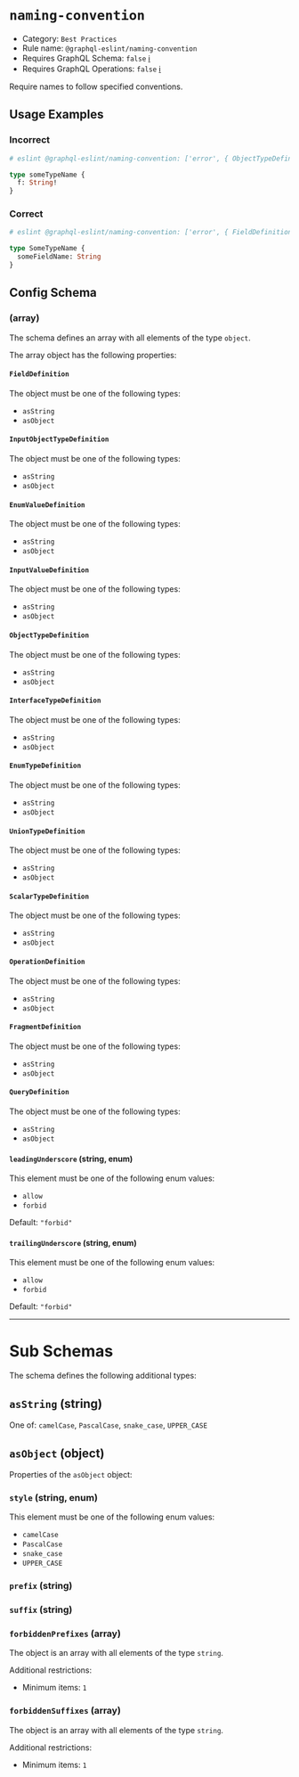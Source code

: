 # `naming-convention`

- Category: `Best Practices`
- Rule name: `@graphql-eslint/naming-convention`
- Requires GraphQL Schema: `false` [ℹ️](../../README.md#extended-linting-rules-with-graphql-schema)
- Requires GraphQL Operations: `false` [ℹ️](../../README.md#extended-linting-rules-with-siblings-operations)

Require names to follow specified conventions.

## Usage Examples

### Incorrect

```graphql
# eslint @graphql-eslint/naming-convention: ['error', { ObjectTypeDefinition: 'PascalCase' }]

type someTypeName {
  f: String!
}
```

### Correct

```graphql
# eslint @graphql-eslint/naming-convention: ['error', { FieldDefinition: 'camelCase', ObjectTypeDefinition: 'PascalCase' }]

type SomeTypeName {
  someFieldName: String
}
```

## Config Schema

### (array)

The schema defines an array with all elements of the type `object`.

The array object has the following properties:

#### `FieldDefinition`

The object must be one of the following types:

* `asString`
* `asObject`

#### `InputObjectTypeDefinition`

The object must be one of the following types:

* `asString`
* `asObject`

#### `EnumValueDefinition`

The object must be one of the following types:

* `asString`
* `asObject`

#### `InputValueDefinition`

The object must be one of the following types:

* `asString`
* `asObject`

#### `ObjectTypeDefinition`

The object must be one of the following types:

* `asString`
* `asObject`

#### `InterfaceTypeDefinition`

The object must be one of the following types:

* `asString`
* `asObject`

#### `EnumTypeDefinition`

The object must be one of the following types:

* `asString`
* `asObject`

#### `UnionTypeDefinition`

The object must be one of the following types:

* `asString`
* `asObject`

#### `ScalarTypeDefinition`

The object must be one of the following types:

* `asString`
* `asObject`

#### `OperationDefinition`

The object must be one of the following types:

* `asString`
* `asObject`

#### `FragmentDefinition`

The object must be one of the following types:

* `asString`
* `asObject`

#### `QueryDefinition`

The object must be one of the following types:

* `asString`
* `asObject`

#### `leadingUnderscore` (string, enum)

This element must be one of the following enum values:

* `allow`
* `forbid`

Default: `"forbid"`

#### `trailingUnderscore` (string, enum)

This element must be one of the following enum values:

* `allow`
* `forbid`

Default: `"forbid"`

---

# Sub Schemas

The schema defines the following additional types:

## `asString` (string)

One of: `camelCase`, `PascalCase`, `snake_case`, `UPPER_CASE`

## `asObject` (object)

Properties of the `asObject` object:

### `style` (string, enum)

This element must be one of the following enum values:

* `camelCase`
* `PascalCase`
* `snake_case`
* `UPPER_CASE`

### `prefix` (string)

### `suffix` (string)

### `forbiddenPrefixes` (array)

The object is an array with all elements of the type `string`.

Additional restrictions:

* Minimum items: `1`

### `forbiddenSuffixes` (array)

The object is an array with all elements of the type `string`.

Additional restrictions:

* Minimum items: `1`